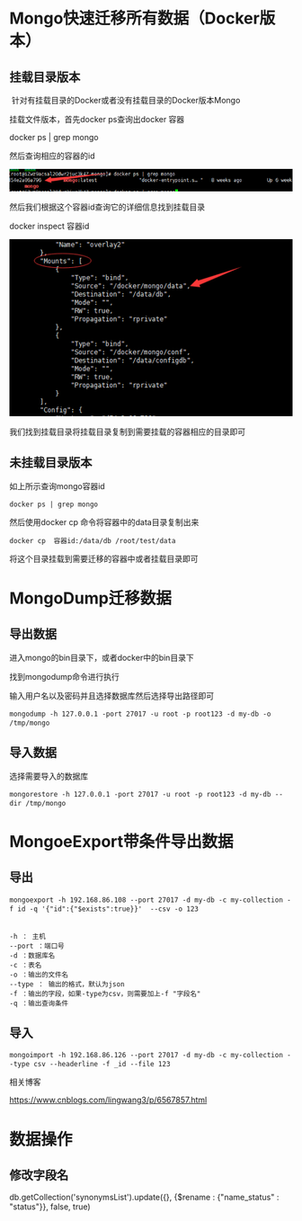 # Mongo快速迁移所有数据（Docker版本）

## 挂载目录版本

​		针对有挂载目录的Docker或者没有挂载目录的Docker版本Mongo

挂载文件版本，首先docker  ps查询出docker 容器

docker ps | grep mongo

然后查询相应的容器的id

![](img\mongo-cp.png)

然后我们根据这个容器id查询它的详细信息找到挂载目录

docker inspect 容器id

![](img\mongo-cp2.png)

我们找到挂载目录将挂载目录复制到需要挂载的容器相应的目录即可

## 未挂载目录版本

如上所示查询mongo容器id

```
docker ps | grep mongo
```

然后使用docker cp 命令将容器中的data目录复制出来

```
docker cp  容器id:/data/db /root/test/data
```

将这个目录挂载到需要迁移的容器中或者挂载目录即可



# MongoDump迁移数据

## 导出数据

进入mongo的bin目录下，或者docker中的bin目录下

找到mongodump命令进行执行

输入用户名以及密码并且选择数据库然后选择导出路径即可

```
mongodump -h 127.0.0.1 -port 27017 -u root -p root123 -d my-db -o /tmp/mongo
```

## 导入数据

选择需要导入的数据库



```
mongorestore -h 127.0.0.1 -port 27017 -u root -p root123 -d my-db --dir /tmp/mongo
```



# MongoeExport带条件导出数据



## 导出

```
mongoexport -h 192.168.86.108 --port 27017 -d my-db -c my-collection -f id -q '{"id":{"$exists":true}}'  --csv -o 123


-h ： 主机
--port ：端口号
-d ：数据库名
-c ：表名
-o ：输出的文件名
--type ： 输出的格式，默认为json
-f ：输出的字段，如果-type为csv，则需要加上-f "字段名"
-q ：输出查询条件
```

## 导入

```
mongoimport -h 192.168.86.126 --port 27017 -d my-db -c my-collection --type csv --headerline -f _id --file 123
```

相关博客

<https://www.cnblogs.com/lingwang3/p/6567857.html>



# 数据操作

## 修改字段名

db.getCollection('synonymsList').update({}, {$rename : {"name_status" : "status"}}, false, true)